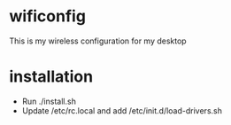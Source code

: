 # wificonfig
This is my wireless configuration for my desktop


# installation 
* Run ./install.sh
* Update /etc/rc.local and add /etc/init.d/load-drivers.sh
